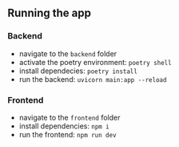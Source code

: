 ## Running the app

### Backend

- navigate to the `backend` folder
- activate the poetry environment: `poetry shell`
- install dependecies: `poetry install`
- run the backend: `uvicorn main:app --reload`

### Frontend

- navigate to the `frontend` folder
- install dependencies: `npm i`
- run the frontend: `npm run dev`
